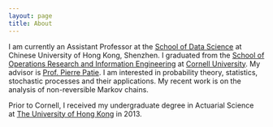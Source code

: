 ```yaml
---
layout: page
title: About
---
```


I am currently an Assistant Professor at the [School of Data Science](http://sds.cuhk.edu.cn/en) at Chinese University of Hong Kong, Shenzhen. I graduated from the [School of Operations Research and Information Engineering](http://www.orie.cornell.edu/) at [Cornell University](http://www.cornell.edu/). My advisor is [Prof. Pierre Patie](http://courses2.cit.cornell.edu/pp396/). I am interested in probability theory, statistics, stochastic processes and their applications. My recent work is on the analysis of non-reversible Markov chains.

Prior to Cornell, I received my undergraduate degree in Actuarial Science at [The University of Hong Kong](http://www.hku.hk) in 2013.

